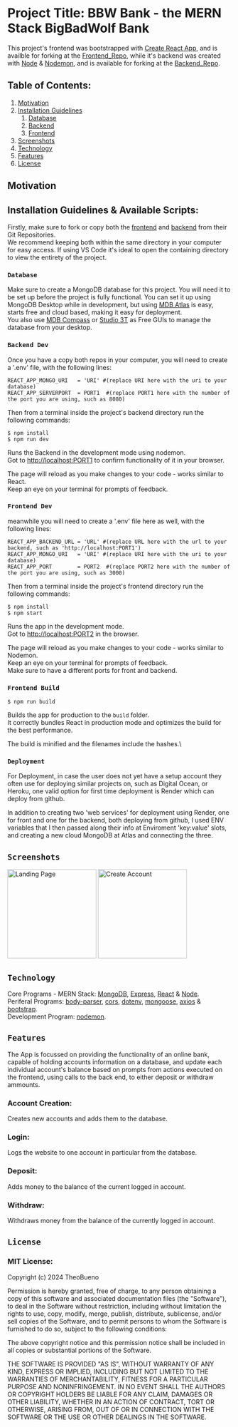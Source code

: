 # Project Title: BBW Bank - the MERN Stack BigBadWolf Bank

This project's frontend was bootstrapped with [Create React App](https://github.com/facebook/create-react-app), and is availble for forking at the [Frontend_Repo](https://github.com/TheoBueno/MERN_stack_Frontend), while it's backend was created with [Node](https://nodejs.org/en) & [Nodemon](https://nodemon.io/), and is available for forking at the [Backend_Repo](https://github.com/TheoBueno/MERN_stack_Backend).

## Table of Contents:
1. [Motivation](#motive)
2. [Installation Guidelines](#inst)
    1. [Database](#database)
    2. [Backend](#backend-dev)
    3. [Frontend](#frontend-dev)
3. [Screenshots](#Screenshots)
4. [Technology](#Technology)
5. [Features](#Features)
6. [License](#License) 

## Motivation <a name="motive"></a>


## <a name="inst"></a> Installation Guidelines & Available Scripts: 
Firstly, make sure to fork or copy both the [frontend](https://github.com/TheoBueno/MERN_stack_Frontend) and [backend](https://github.com/TheoBueno/MERN_stack_Backend) from their Git Repositories.\
We recommend keeping both within the same directory in your computer for easy access. If using VS Code it's ideal to open the containing directory to view the entirety of the project.

### `Database`
Make sure to create a MongoDB database for this project. You will need it to be set up before the project is fully functional.
You can set it up using MongoDB Desktop while in development, but using [MDB Atlas](https://www.mongodb.com/docs/atlas/getting-started/) is easy, starts free and cloud based, making it easy for deployment.\
You also use [MDB Compass](https://www.mongodb.com/products/tools/compass) or [Studio 3T](https://studio3t.com/) as Free GUIs to manage the database from your desktop.

### `Backend Dev`
Once you have a copy both repos in your computer, you will need to create a '.env' file, with the following lines:
```
REACT_APP_MONGO_URI   = 'URI' #(replace URI here with the uri to your database) 
REACT_APP_SERVERPORT  = PORT1  #(replace PORT1 here with the number of the port you are using, such as 8080) 
```
Then from a terminal inside the project's backend directory run the following commands:
```
$ npm install
$ npm run dev
```
Runs the Backend in the development mode using nodemon.\
Got to [http://localhost:PORT1](http://localhost:8080) to confirm functionality of it in your browser.

The page will reload as you make changes to your code - works similar to React.\
Keep an eye on your terminal for prompts of feedback.

### `Frontend Dev`
meanwhile you will need to create a '.env' file here as well, with the following lines:
```
REACT_APP_BACKEND_URL = 'URL' #(replace URL here with the url to your backend, such as 'http://localhost:PORT1') 
REACT_APP_MONGO_URI   = 'URI' #(replace URI here with the uri to your database) 
REACT_APP_PORT        = PORT2  #(replace PORT2 here with the number of the port you are using, such as 3000)
```
Then from a terminal inside the project's frontend directory run the following commands:
```
$ npm install
$ npm start
```
Runs the app in the development mode.\
Got to [http://localhost:PORT2](http://localhost:3000) in the browser.

The page will reload as you make changes to your code - works similar to Nodemon.\
Keep an eye on your terminal for prompts of feedback.\
Make sure to have a different ports for front and backend.

### `Frontend Build`
```
$ npm run build
```
Builds the app for production to the `build` folder.\
It correctly bundles React in production mode and optimizes the build for the best performance.

The build is minified and the filenames include the hashes.\

### `Deployment`
For Deployment, in case the user does not yet have a setup account they often use for deploying similar projects on, such as Digital Ocean, or Heroku, one valid option for first time deployment is Render which can deploy from github. 

In addition to creating two 'web services' for deployment using Render, one for front and one for the backend, both deploying from github, I used ENV variables that I then passed along their info at Enviroment 'key:value' slots, and creating a new cloud MongoDB at Atlas and connecting the three.

## `Screenshots`

 <img src="(https://i.imgur.com/uf9ZruG.png)" alt="Landing Page" width="200px"/>
 <img src="(https://i.imgur.com/0PF1XyK.png)" alt="Create Account" width="200px"/>


## `Technology`
  Core Programs - MERN Stack: [MongoDB](https://www.npmjs.com/package/mongodb), [Express](https://www.npmjs.com/package/express), [React](https://www.npmjs.com/package/react) & [Node](https://www.npmjs.com/package/node).\
  Periferal Programs: [body-parser](https://www.npmjs.com/package/body-parser), [cors](https://www.npmjs.com/package/cors), [dotenv](https://www.npmjs.com/package/dotenv), [mongoose](https://www.npmjs.com/package/mongoose), [axios](https://www.npmjs.com/package/axios) & [bootstrap](https://www.npmjs.com/package/bootstrap).\
  Development Program: [nodemon](https://www.npmjs.com/package/nodemon).

## `Features`
The App is focussed on providing the functionality of an online bank, capable of holding accounts information on a database, and update each individual account's balance based on prompts from actions executed on the frontend, using calls to the back end, to either deposit or withdraw ammounts.

### Account Creation:
  Creates new accounts and adds them to the database.
### Login:
  Logs the website to one account in particular from the database.
### Deposit:
  Adds money to the balance of the current logged in account.
### Withdraw:
  Withdraws money from the balance of the currently logged in account.

## `License`

### MIT License:

Copyright (c) 2024 TheoBueno

Permission is hereby granted, free of charge, to any person obtaining a copy
of this software and associated documentation files (the "Software"), to deal
in the Software without restriction, including without limitation the rights
to use, copy, modify, merge, publish, distribute, sublicense, and/or sell
copies of the Software, and to permit persons to whom the Software is
furnished to do so, subject to the following conditions:

The above copyright notice and this permission notice shall be included in all
copies or substantial portions of the Software.

THE SOFTWARE IS PROVIDED "AS IS", WITHOUT WARRANTY OF ANY KIND, EXPRESS OR
IMPLIED, INCLUDING BUT NOT LIMITED TO THE WARRANTIES OF MERCHANTABILITY,
FITNESS FOR A PARTICULAR PURPOSE AND NONINFRINGEMENT. IN NO EVENT SHALL THE
AUTHORS OR COPYRIGHT HOLDERS BE LIABLE FOR ANY CLAIM, DAMAGES OR OTHER
LIABILITY, WHETHER IN AN ACTION OF CONTRACT, TORT OR OTHERWISE, ARISING FROM,
OUT OF OR IN CONNECTION WITH THE SOFTWARE OR THE USE OR OTHER DEALINGS IN THE
SOFTWARE.
